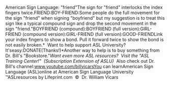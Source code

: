 American Sign Language: "friend"The sign for "friend" interlocks the index fingers twice.FRIEND:BOY-FRIEND:Some people do the full movement for the sign "friend" when signing "boyfriend" 
but my suggestion is to treat this sign like a typical compound sign and drop 
the second movement in the sign "friend."BOYFRIEND (compound):BOYFRIEND (full version):GIRL-FRIEND (compound version):GIRL-FRIEND (full version):GOOD-FRIENDLink your index fingers to show a bond. Pull it forward twice to show the bond 
is not easily broken.* 
Want to help support ASL University?  It'seasy:DONATE(Thanks!)*Another way to help is to buy something from Dr. Bill's "Bookstore."*Want even more ASL resources?  Visit the "ASL Training Center!"  (Subscription 
Extension of ASLU)*  Also check out Dr. Bill's channel:www.youtube.com/billvicarsYou can learnAmerican Sign Language (ASL)online at American Sign Language University ™ASLresources by Lifeprint.com  ©  Dr. William Vicars